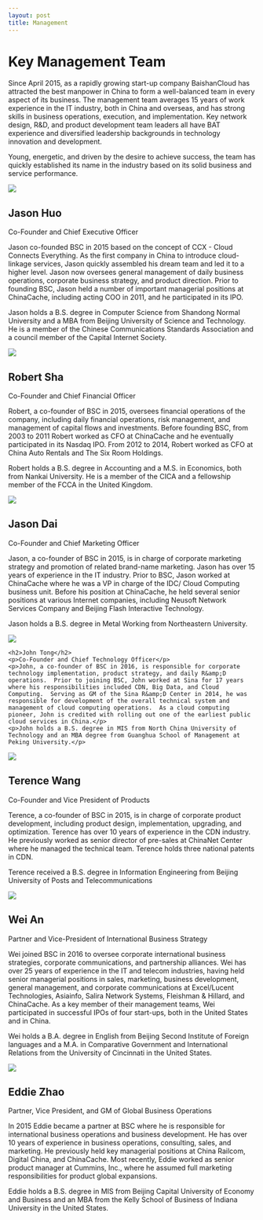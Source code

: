 ```yaml
---
layout: post
title: Management
---
```


<h1>Key Management Team</h1>
<p>Since April 2015, as a rapidly growing start-up company BaishanCloud has attracted the best manpower in China to form a well-balanced team in every aspect of its business. The management team averages 15 years of work experience in the IT industry, both in China and overseas, and has strong skills in business operations, execution, and implementation. Key network design, R&amp;D, and product development team leaders all have BAT experience and diversified leadership backgrounds in technology innovation and development.</p>
<p>Young, energetic, and driven by the desire to achieve success, the team has quickly established its name in the industry based on its solid business and service performance.</p>
	
<div class="management_info">
	<img src="{{ site.baseurl }}/public/image/management/jason_huo.png">
	<h2>Jason Huo</h2>
	<p>Co-Founder and Chief Executive Officer</p>
	<p>Jason co-founded BSC in 2015 based on the concept of CCX - Cloud Connects Everything.  As the first company in China to introduce cloud-linkage services, Jason quickly assembled his dream team and led it to a higher level.  Jason now oversees general management of daily business operations, corporate business strategy, and product direction.  Prior to founding BSC, Jason held a number of important managerial positions at ChinaCache, including acting COO in 2011, and he participated in its IPO.</p>
	<p>Jason holds a B.S. degree in Computer Science from Shandong Normal University and a 	MBA from Beijing University of Science and Technology.  He is a member of the Chinese Communications Standards Association and a council member of the Capital Internet Society.</p>
	</div>
	
<div class="management_info">
	<img src="{{ site.baseurl }}/public/image/management/robert_sha.png">
	<h2>Robert Sha</h2>
	<p>Co-Founder and Chief Financial Officer</p>
	<p>Robert, a co-founder of BSC in 2015, oversees financial operations of the company, including daily financial operations, risk management, and management of capital flows and investments.  Before founding BSC, from 2003 to 2011 Robert worked as CFO at ChinaCache and he eventually participated in its Nasdaq IPO.  From 2012 to 2014, Robert worked as CFO at China Auto Rentals and The Six Room Holdings.</p>
	<p>Robert holds a B.S. degree in Accounting and a M.S. in Economics, both from Nankai University.  He is a member of the CICA and a fellowship member of the FCCA in the United Kingdom.</p>
</div>

<div class="management_info">
	<img src="{{ site.baseurl }}/public/image/management/jason_dai.png">
	<h2>Jason Dai</h2>
	<p>Co-Founder and Chief Marketing Officer</p>
	<p>Jason, a co-founder of BSC in 2015, is in charge of corporate marketing strategy and promotion of related brand-name marketing.  Jason has over 15 years of experience in the IT industry.  Prior to BSC, Jason worked at ChinaCache where he was a VP in charge of the IDC/ Cloud Computing business unit.   Before his position at ChinaCache, he held several senior positions at various Internet companies,  including Neusoft Network Services Company and Beijing Flash Interactive Technology.</p>
	<p>Jason holds a B.S. degree in Metal Working from Northeastern University.</p>	
</div>

<div class="management_info">
	<img src="{{ site.baseurl }}/public/image/management/john_tong.png">

	<h2>John Tong</h2>
	<p>Co-Founder and Chief Technology Officer</p>
	<p>John, a co-founder of BSC in 2016, is responsible for corporate technology implementation, product strategy, and daily R&amp;D operations.  Prior to joining BSC, John worked at Sina for 17 years where his responsibilities included CDN, Big Data, and Cloud Computing.  Serving as GM of the Sina R&amp;D Center in 2014, he was responsible for development of the overall technical system and management of cloud computing operations.  As a cloud computing pioneer, John is credited with rolling out one of the earliest public cloud services in China.</p>
	<p>John holds a B.S. degree in MIS from North China University of Technology and an MBA degree from Guanghua School of Management at Peking University.</p>
</div>

<div class="management_info">
	<img src="{{ site.baseurl }}/public/image/management/terence_wang.png">
	<h2>Terence Wang</h2>
	<p>Co-Founder and Vice President of Products</p>
	<p>Terence, a co-founder of BSC in 2015, is in charge of corporate product development, including product design, implementation, upgrading, and optimization.  Terence has over 10 years of experience in the CDN industry.  He previously worked as senior director of pre-sales at ChinaNet Center where he managed the technical team.  Terence holds three national patents in CDN.</p>
	<p>Terence received a B.S. degree in Information Engineering from Beijing University of Posts and Telecommunications</p>	
</div>

<div class="management_info">
	<img src="{{ site.baseurl }}/public/image/management/wei_an.png">
	<h2>Wei An</h2>
	<p>Partner and Vice-President of International Business Strategy</p>
	<p>Wei joined BSC in 2016 to oversee corporate international business strategies, corporate communications, and partnership alliances.  Wei has over 25 years of experience in the IT and telecom industries, having held senior managerial positions in sales, marketing, business development, general management, and corporate communications at Excel/Lucent Technologies, Asiainfo, Salira Network Systems, Fleishman &amp; Hillard, and ChinaCache.  As a key member of their management teams, Wei participated in successful IPOs of four start-ups, both in the United States and in China.</p>
	<p>Wei holds a B.A. degree in English from Beijing Second Institute of Foreign languages and a M.A. in Comparative Government and International Relations from the University of Cincinnati in the United States.</p>
</div>

<div class="management_info">
	<img src="{{ site.baseurl }}/public/image/management/eddie_zhao.png">
	<h2>Eddie Zhao</h2>
	<p>Partner, Vice President, and GM of Global Business Operations  </p>
	<p>In 2015 Eddie became a partner at BSC where he is responsible for international business operations and business development.  He has over 10 years of experience in business operations, consulting, sales, and marketing.  He previously held key managerial positions at China Railcom, Digital China, and ChinaCache.  Most recently, Eddie worked as senior product manager at Cummins, Inc., where he assumed full marketing responsibilities for product global expansions.</p>
	<p>Eddie holds a B.S. degree in MIS from Beijing Capital University of Economy and Business and an MBA from the Kelly School of Business of Indiana University in the United States.</p>
</div>